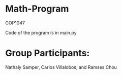 # Math-Program

COP1047

Code of the program is in main.py

# Group Participants:
Nathaly Samper,
Carlos Villalobos, and
Ramses Chou
